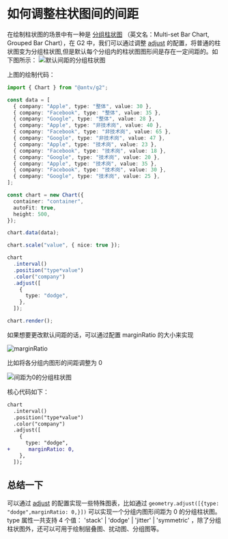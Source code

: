 # 如何调整柱状图间的间距

在绘制柱状图的场景中有一种是 [分组柱状图](https://antv-2018.alipay.com/zh-cn/vis/chart/multi-set-bar.html#) （英文名：Multi-set Bar Chart, Grouped Bar Chart），在 G2 中，我们可以通过调整 [adjust](https://g2.antv.vision/zh/docs/api/general/adjust/) 的配置，将普通的柱状图变为分组柱状图,但是默认每个分组内的柱状图图形间是存在一定间距的。如下图所示：
![默认间距的分组柱状图](https://cdn.jsdelivr.net/gh/wenjingyuer/image_store@master/images/20210830165418.png)

上图的绘制代码：

```ts
import { Chart } from "@antv/g2";

const data = [
  { company: "Apple", type: "整体", value: 30 },
  { company: "Facebook", type: "整体", value: 35 },
  { company: "Google", type: "整体", value: 28 },
  { company: "Apple", type: "非技术岗", value: 40 },
  { company: "Facebook", type: "非技术岗", value: 65 },
  { company: "Google", type: "非技术岗", value: 47 },
  { company: "Apple", type: "技术岗", value: 23 },
  { company: "Facebook", type: "技术岗", value: 18 },
  { company: "Google", type: "技术岗", value: 20 },
  { company: "Apple", type: "技术岗", value: 35 },
  { company: "Facebook", type: "技术岗", value: 30 },
  { company: "Google", type: "技术岗", value: 25 },
];

const chart = new Chart({
  container: "container",
  autoFit: true,
  height: 500,
});

chart.data(data);

chart.scale("value", { nice: true });

chart
  .interval()
  .position("type*value")
  .color("company")
  .adjust([
    {
      type: "dodge",
    },
  ]);

chart.render();
```

如果想要更改默认间距的话，可以通过配置 marginRatio 的大小来实现

![marginRatio](https://cdn.jsdelivr.net/gh/wenjingyuer/image_store@master/images/20210830170729.png)

比如将各分组内图形的间距调整为 0

![间距为0的分组柱状图](https://cdn.jsdelivr.net/gh/wenjingyuer/image_store@master/images/20210830170925.png)

核心代码如下：

```diff
chart
  .interval()
  .position("type*value")
  .color("company")
  .adjust([
    {
      type: "dodge",
+      marginRatio: 0,
    },
  ]);

```


## 总结一下

可以通过 [adjust](https://g2.antv.vision/zh/docs/api/general/adjust/) 的配置实现一些特殊图表，比如通过 `geometry.adjust([{type: "dodge",marginRatio: 0,}])` 可以实现一个分组内图形间距为 0 的分组柱状图。type 属性一共支持 4 个值： 'stack' | 'dodge' | 'jitter' | 'symmetric' ，除了分组柱状图外，还可以可用于绘制层叠图、扰动图、分组图等。
